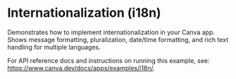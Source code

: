 # Internationalization (i18n)

Demonstrates how to implement internationalization in your Canva app. Shows message formatting, pluralization, date/time formatting, and rich text handling for multiple languages.

For API reference docs and instructions on running this example, see: <https://www.canva.dev/docs/apps/examples/i18n/>.
